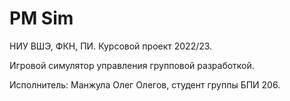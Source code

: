 <h1> PM Sim </h1>

НИУ ВШЭ, ФКН, ПИ. Курсовой проект 2022/23.

Игровой симулятор управления групповой разработкой.

Исполнитель: Манжула Олег Олегов, студент группы БПИ 206.
